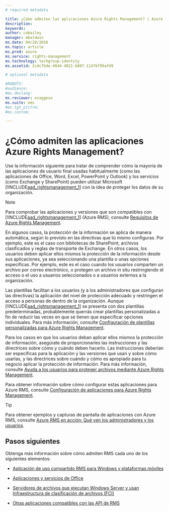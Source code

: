 ```yaml
---
# required metadata

title: ¿Cómo admiten las aplicaciones Azure Rights Management? | Azure RMS
description:
keywords:
author: cabailey
manager: mbaldwin
ms.date: 04/28/2016
ms.topic: article
ms.prod: azure
ms.service: rights-management
ms.technology: techgroup-identity
ms.assetid: 2cdc7bde-4044-4021-b887-11476f99afd9

# optional metadata

#ROBOTS:
#audience:
#ms.devlang:
ms.reviewer: esaggese
ms.suite: ems
#ms.tgt_pltfrm:
#ms.custom:

---
```


# ¿Cómo admiten las aplicaciones Azure Rights Management?
Use la información siguiente para tratar de comprender cómo la mayoría de las aplicaciones de usuario final usadas habitualmente (como las aplicaciones de Office, Word, Excel, PowerPoint y Outlook) y los servicios (como Exchange y SharePoint) pueden utilizar Microsoft [!INCLUDE[aad_rightsmanagement_1](../includes/aad_rightsmanagement_1_md.md)] con la idea de proteger los datos de su organización. 
> [!NOTE]
> Para comprobar las aplicaciones y versiones que son compatibles con [!INCLUDE[aad_rightsmanagement_1](../includes/aad_rightsmanagement_1_md.md)] (Azure RMS), consulte [Requisitos de Azure Rights Management](../get-started/requirements-azure-rms.md).

En algunos casos, la protección de la información se aplica de manera automática, según lo previsto en las directivas que tú mismo configuras. Por ejemplo, este es el caso con bibliotecas de SharePoint, archivos clasificados y reglas de transporte de Exchange. En otros casos, los usuarios deben aplicar ellos mismos la protección de la información desde sus aplicaciones, ya sea seleccionando una plantilla o unas opciones específicas. Por ejemplo, este es el caso cuando los usuarios comparten un archivo por correo electrónico, o protegen un archivo in situ restringiendo el acceso o el uso a usuarios seleccionados o a usuarios externos a la organización.

Las plantillas facilitan a los usuarios (y a los administradores que configuran las directivas) la aplicación del nivel de protección adecuado y restringen el acceso a personas de dentro de la organización. Aunque [!INCLUDE[aad_rightsmanagement_1](../includes/aad_rightsmanagement_1_md.md)] se presenta con dos plantillas predeterminadas, probablemente querrás crear plantillas personalizadas a fin de reducir las veces en que se tienen que especificar opciones individuales. Para más información, consulte [Configuración de plantillas personalizadas para Azure Rights Management](../deploy-use/configure-custom-templates.md).

Para los casos en que los usuarios deban aplicar ellos mismos la protección de información, asegúrate de proporcionarles las instrucciones y las directrices sobre cómo y cuándo deben hacerlo. Las instrucciones deberían ser específicas para la aplicación y las versiones que usan y sobre cómo usarlas, y las directrices sobre cuándo y cómo es apropiado para tu negocio aplicar la protección de información. Para más información, consulte [Ayuda a los usuarios para proteger archivos mediante Azure Rights Management](../deploy-use/help-users.md).

Para obtener información sobre cómo configurar estas aplicaciones para Azure RMS, consulte [Configuración de aplicaciones para Azure Rights Management](../deploy-use/configure-applications.md).

> [!TIP]
> Para obtener ejemplos y capturas de pantalla de aplicaciones con Azure RMS, consulte [Azure RMS en acción: Qué ven los administradores y los usuarios](what-admins-users-see.md).


## Pasos siguientes

Obtenga más información sobre cómo admiten RMS cada uno de los siguientes elementos:

-   [Aplicación de uso compartido RMS para Windows y plataformas móviles](sharing-app-support.md)

-   [Aplicaciones y servicios de Office](office-apps-services-support.md)

-   [Servidores de archivos que ejecutan Windows Server y usan Infraestructura de clasificación de archivos (FCI)](file-server-support.md)

-   [Otras aplicaciones compatibles con las API de RMS](api-support.md)



<!--HONumber=Apr16_HO4-->


